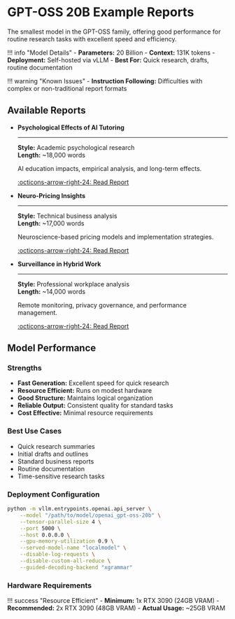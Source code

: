 # GPT-OSS 20B Example Reports

The smallest model in the GPT-OSS family, offering good performance for routine research tasks with excellent speed and efficiency.

!!! info "Model Details"
    - **Parameters:** 20 Billion
    - **Context:** 131K tokens
    - **Deployment:** Self-hosted via vLLM
    - **Best For:** Quick research, drafts, routine documentation

!!! warning "Known Issues"
    - **Instruction Following:** Difficulties with complex or non-traditional report formats

## Available Reports

<div class="grid cards" markdown>

-   **Psychological Effects of AI Tutoring**
    
    ---
    
    **Style:** Academic psychological research  
    **Length:** ~18,000 words
    
    AI education impacts, empirical analysis, and long-term effects.
    
    [:octicons-arrow-right-24: Read Report](psychological-effects-ai-tutoring.md)

-   **Neuro-Pricing Insights**
    
    ---
    
    **Style:** Technical business analysis  
    **Length:** ~17,000 words
    
    Neuroscience-based pricing models and implementation strategies.
    
    [:octicons-arrow-right-24: Read Report](neuro-pricing-insights.md)

-   **Surveillance in Hybrid Work**
    
    ---
    
    **Style:** Professional workplace analysis  
    **Length:** ~14,000 words
    
    Remote monitoring, privacy governance, and performance management.
    
    [:octicons-arrow-right-24: Read Report](surveillance-hybrid-work.md)

</div>

## Model Performance

### Strengths
- **Fast Generation:** Excellent speed for quick research
- **Resource Efficient:** Runs on modest hardware
- **Good Structure:** Maintains logical organization
- **Reliable Output:** Consistent quality for standard tasks
- **Cost Effective:** Minimal resource requirements

### Best Use Cases
- Quick research summaries
- Initial drafts and outlines
- Standard business reports
- Routine documentation
- Time-sensitive research tasks

### Deployment Configuration

```bash
python -m vllm.entrypoints.openai.api_server \
    --model "/path/to/model/openai_gpt-oss-20b" \
    --tensor-parallel-size 4 \
    --port 5000 \
    --host 0.0.0.0 \
    --gpu-memory-utilization 0.9 \
    --served-model-name "localmodel" \
    --disable-log-requests \
    --disable-custom-all-reduce \
    --guided-decoding-backend "xgrammar"
```

### Hardware Requirements

!!! success "Resource Efficient"
    - **Minimum:** 1x RTX 3090 (24GB VRAM)
    - **Recommended:** 2x RTX 3090 (48GB VRAM)
    - **Actual Usage:** ~25GB VRAM